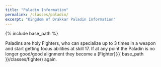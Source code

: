 ```yaml
---
title: "Paladin Information"
permalink: /classes/paladin/
excerpt: "Kingdom of Drakkar Paladin Information"
---
```


{% include base_path %}

Paladins are holy Fighters, who can specialize up to 3 times in a weapon and start getting focus abilities at skill 17. If at any point the Paladin is no longer good/good alignment they become a [Fighter]({{ base_path }}/classes/fighter) again.

